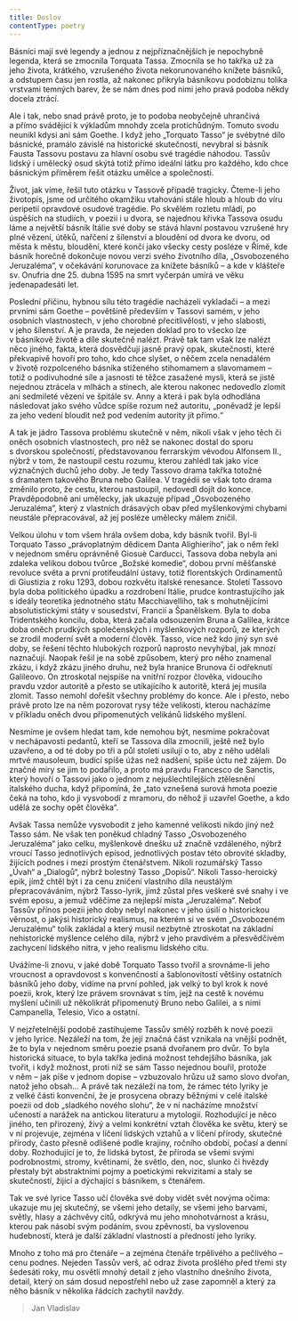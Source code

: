 ```yaml
---
title: Doslov
contentType: poetry
---
```


<section>

Básníci mají své legendy a jednou z nejpříznačnějších je nepochybně legenda, která se zmocnila Torquata Tassa. Zmocnila se ho takřka už za jeho života, krátkého, vzrušeného života nekorunovaného knížete básníků, a odstupem času jen rostla, až nakonec přikryla básníkovu podobiznu tolika vrstvami temných barev, že se nám dnes pod nimi jeho pravá podoba někdy docela ztrácí.

Ale i tak, nebo snad právě proto, je to podoba neobyčejně uhrančivá a přímo svádějící k výkladům mnohdy zcela protichůdným. Tomuto svodu neunikl kdysi ani sám Goethe. I když jeho „Torquato Tasso“ je svébytné dílo básnické, pramálo závislé na historické skutečnosti, nevybral si básník Fausta Tassovu postavu za hlavní osobu své tragédie náhodou. Tassův lidský i umělecký osud skýtá totiž přímo ideální látku pro každého, kdo chce básnickým příměrem řešit otázku umělce a společnosti.

Život, jak víme, řešil tuto otázku v Tassově případě tragicky. Čteme-li jeho životopis, jsme od určitého okamžiku vtahováni stále hloub a hloub do víru peripetií opravdové osudové tragédie. Po skvělém rozletu mládí, po úspěších na studiích, v poezii i u dvora, se najednou křivka Tassova osudu láme a největší básník Itálie své doby se stává hlavní postavou vzrušené hry plné vězení, útěků, nařčení z šílenství a bloudění od dvora ke dvoru, od města k městu, bloudění, které končí jako všecky cesty posléze v Římě, kde básník horečně dokončuje novou verzi svého životního díla, „Osvobozeného Jeruzaléma“, v očekávání korunovace za knížete básníků – a kde v klášteře sv. Onufria dne 25. dubna 1595 na smrt vyčerpán umírá ve věku jedenapadesáti let.

Poslední příčinu, hybnou sílu této tragédie nacházeli vykladači – a mezi prvními sám Goethe – povětšině především v Tassovi samém, v jeho osobních vlastnostech, v jeho chorobné přecitlivělosti, v jeho slabosti, v jeho šílenství. A je pravda, že nejeden doklad pro to všecko lze v básníkově životě a díle skutečně nalézt. Právě tak tam však lze nalézt něco jiného, fakta, která dosvědčují jasně pravý opak, skutečnosti, které překvapivě hovoří pro toho, kdo chce slyšet, o něčem zcela nenadálém v životě rozpolceného básníka stiženého stihomamem a slavomamem – totiž o podivuhodné síle a jasnosti té těžce zasažené mysli, která se jistě nejednou ztrácela v mlhách a stínech, ale kterou nakonec nedovedlo zlomit ani sedmileté vězení ve špitále sv. Anny a která i pak byla odhodlána následovat jako svého vůdce spíše rozum než autoritu, „poněvadž je lepší za jeho vedení bloudit než pod vedením autority jít přímo.“

A tak je jádro Tassova problému skutečně v něm, nikoli však v jeho těch či oněch osobních vlastnostech, pro něž se nakonec dostal do sporu s dvorskou společností, představovanou ferrarským vévodou Alfonsem II., nýbrž v tom, že nastoupil cestu rozumu, kterou zahlédl tak jako více význačných duchů jeho doby. Je tedy Tassovo drama takřka totožné s dramatem takového Bruna nebo Galilea. V tragédii se však toto drama změnilo proto, že cestu, kterou nastoupil, nedovedl dojít do konce. Pravděpodobně ani umělecky, jak ukazuje případ „Osvobozeného Jeruzaléma“, který z vlastních drásavých obav před myšlenkovými chybami neustále přepracovával, až jej posléze umělecky málem zničil.

Velkou úlohu v tom všem hrála ovšem doba, kdy básník tvořil. Byl-li Torquato Tasso „právoplatným dědicem Danta Alighieriho“, jak o něm řekl v nejednom směru oprávněně Giosuè Carducci, Tassova doba nebyla ani zdaleka velikou dobou tvůrce „Božské komedie“, dobou první měšťanské revoluce světa a první protifeudální ústavy, totiž florentských Ordinamentů di Giustizia z roku 1293, dobou rozkvětu italské renesance. Století Tassovo byla doba politického úpadku a rozdrobení Itálie, prudce kontrastujícího jak s ideály teoretika jednotného státu Macchiavelliho, tak s mohutnějícími absolutistickými státy v sousedství, Francií a Španělskem. Byla to doba Tridentského koncilu, doba, která začala odsouzením Bruna a Galilea, krátce doba oněch prudkých společenských i myšlenkových rozporů, ze kterých se zrodil moderní svět a moderní člověk. Tasso, více než kdo jiný syn své doby, se řešení těchto hlubokých rozporů naprosto nevyhýbal, jak mnozí naznačují. Naopak řešil je na sobě způsobem, který pro něho znamenal zkázu, i když zkázu jiného druhu, než byla hranice Brunova či odřeknutí Galileovo. On ztroskotal nejspíše na vnitřní rozpor člověka, vidoucího pravdu vzdor autoritě a přesto se utíkajícího k autoritě, která jej musila zlomit. Tasso nemohl dořešit všechny problémy do konce. Ale i přesto, nebo právě proto lze na něm pozorovat rysy téže velikosti, kterou nacházíme v příkladu oněch dvou připomenutých velikánů lidského myšlení.

Nesmíme je ovšem hledat tam, kde nemohou být, nesmíme pokračovat v nechápavosti pedantů, kteří se Tassova díla zmocnili, ještě než bylo uzavřeno, a od té doby po tři a půl století usilují o to, aby z něho udělali mrtvé mausoleum, budící spíše úžas než nadšení, spíše úctu než zájem. Do značné míry se jim to podařilo, a proto má pravdu Francesco de Sanctis, který hovoří o Tassovi jako o jednom z nejušlechtilejších ztělesnění italského ducha, když připomíná, že „tato vznešená surová hmota poezie čeká na toho, kdo ji vysvobodí z mramoru, do něhož ji uzavřel Goethe, a kdo udělá ze sochy opět člověka“.

Avšak Tassa nemůže vysvobodit z jeho kamenné velikosti nikdo jiný než Tasso sám. Ne však ten poněkud chladný Tasso „Osvobozeného Jeruzaléma“ jako celku, myšlenkově dnešku už značně vzdáleného, nýbrž vroucí Tasso jednotlivých episod, jednotlivých postav této obrovité skladby, žijících podnes i mezi prostým čtenářstvem. Nikoli rozumářský Tasso „Úvah“ a „Dialogů“, nýbrž bolestný Tasso „Dopisů“. Nikoli Tasso-heroický epik, jímž chtěl být i za cenu zničení vlastního díla neustálým přepracováváním, nýbrž Tasso-lyrik, jímž zůstal přes veškeré své snahy i ve svém eposu, a jemuž vděčíme za nejlepší místa „Jeruzaléma“. Neboť Tassův přínos poezii jeho doby nebyl nakonec v jeho úsilí o historickou věrnost, o jakýsi historický realismus, na kterém si ve svém „Osvobozeném Jeruzalému“ tolik zakládal a který musil nezbytně ztroskotat na základní nehistorické myšlence celého díla, nýbrž v jeho pravdivém a přesvědčivém zachycení lidského nitra, v jeho realismu lidského citu.

Uvážíme-li znovu, v jaké době Torquato Tasso tvořil a srovnáme-li jeho vroucnost a opravdovost s konvenčností a šablonovitostí většiny ostatních básníků jeho doby, vidíme na první pohled, jak velký to byl krok k nové poezii, krok, který lze právem srovnávat s tím, jejž na cestě k novému myšlení učinili už několikrát připomenutý Bruno nebo Galilei, a s nimi Campanella, Telesio, Vico a ostatní.

V nejzřetelnější podobě zastihujeme Tassův smělý rozběh k nové poezii v jeho lyrice. Nezáleží na tom, že její značná část vznikala na vnější podnět, že to byla v nejednom směru poezie psaná dvořanem pro dvůr. To byla historická situace, to byla takřka jediná možnost tehdejšího básníka, jak tvořit, i když možnost, proti níž se sám Tasso nejednou bouřil, protože v něm – jak píše v jednom dopise – vzbuzovalo hrůzu už samo slovo dvořan, natož jeho obsah… A právě tak nezáleží na tom, že rámec této lyriky je z velké části konvenční, že je prosycena obrazy běžnými v celé italské poezii od dob „sladkého nového slohu“, že v ní nacházíme množství učeností a narážek na antickou literaturu a mytologii. Rozhodující je něco jiného, ten přirozený, živý a velmi konkrétní vztah člověka ke světu, který se v ní projevuje, zejména v líčení lidských vztahů a v líčení přírody, skutečné přírody, často přesně odlišené podle krajiny, ročního období, počasí a denní doby. Rozhodující je to, že lidská bytost, že příroda se všemi svými podrobnostmi, stromy, květinami, že světlo, den, noc, slunko či hvězdy přestaly být abstraktními pojmy a poetickými rekvizitami a staly se skutečností, žijící a dýchající s básníkem, s čtenářem.

Tak ve své lyrice Tasso učí člověka své doby vidět svět novýma očima: ukazuje mu jej skutečný, se všemi jeho detaily, se všemi jeho barvami, světly, hlasy a záchvěvy citů, odkrývá mu jeho mnohotvárnost a krásu, kterou pak násobí svým podáním, svou zpěvností, ba vyslovenou hudebností, která je další základní vlastností a předností jeho lyriky.

</section>

<section>

Mnoho z toho má pro čtenáře – a zejména čtenáře trpělivého a pečlivého – cenu podnes. Nejeden Tassův verš, ač odraz života prošlého před třemi sty šedesáti roky, mu osvětlí mnohý detail z jeho vlastního dnešního života, detail, který on sám dosud nepostřehl nebo už zase zapomněl a který za něho básník v několika řádcích zachytil navždy.

> Jan Vladislav

</section>
